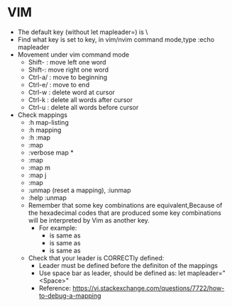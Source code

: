 # VIM

- The default <leader> key (without let mapleader=) is \
- Find what key is set to <leader> key, in vim/nvim command mode,type :echo mapleader
- Movement under vim command mode
  - Shift-<left arrow> : move left one word
  - Shift-<right arrow>: move right one word
  - Ctrl-a/<Home> : move to beginning
  - Ctrl-e/<End>  : move to end 
  - Ctrl-w : delete word at cursor
  - Ctrl-k : delete all words after cursor
  - Ctrl-u : delete all words before cursor
- Check mappings
  - :h map-listing
  - :h mapping
  - :h :map
  - :map 
  - :verbose map <C-W>*
  - :map <leader>
  - :map <Leader>m
  - :map j
  - :map <F5>
  - :unmap <key> (reset a mapping), :iunmap <key>
  - :help :unmap
  - Remember that some key combinations are equivalent,Because of the hexadecimal codes that are produced some key combinations will be interpreted by Vim as another key.
    - For example:
      - <C-h> is same as <backspace>
      - <C-j> is same as <enter>
      - <C-S-a> is same as <C-a>
  - Check that your leader is CORRECTly defined:
    - Leader must be defined before the definiton of the mappings
    - Use space bar as leader, should be defined as: let mapleader="\<Space>"
    - Reference: https://vi.stackexchange.com/questions/7722/how-to-debug-a-mapping
